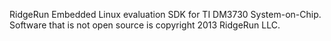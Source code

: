 RidgeRun Embedded Linux evaluation SDK for TI DM3730 System-on-Chip.
Software that is not open source is copyright 2013 RidgeRun LLC.

